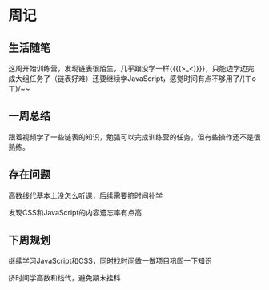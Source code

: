 # 周记

## 生活随笔

这周开始训练营，发现链表很陌生，几乎跟没学一样{{{(>_<)}}}，只能边学边完成大组任务了（链表好难）还要继续学JavaScript，感觉时间有点不够用了/(ㄒoㄒ)/~~

## 一周总结

跟着视频学了一些链表的知识，勉强可以完成训练营的任务，但有些操作还不是很熟练。

## 存在问题

高数线代基本上没怎么听课，后续需要挤时间补学

发现CSS和JavaScript的内容遗忘率有点高

## 下周规划

继续学习JavaScript和CSS，同时找时间做一做项目巩固一下知识

挤时间学高数和线代，避免期末挂科

